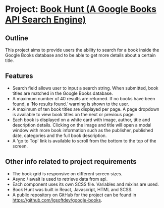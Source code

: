 # Project: <a href="https://lgsoftdev.github.io/google-books/">Book Hunt (A Google Books API Search Engine)</a>

## Outline

This project aims to provide users the ability to search for a book inside the Google Books database and to be able to get more details about a certain title.

## Features

- Search field allows user to input a search string. When submitted, book titles are matched in the Google Books database.
- A maximum number of 40 results are returned. If no books have been found, a 'No results found.' warning is shown to the user.
- A maximum of ten book titles are displayed per page. A page dropdown is available to view book titles on the next or previous page.
- Each book is displayed on a white card with image, author, title and description details. Clicking on the image and title will open a modal window with more book information such as the publisher, published date, categories and the full book description.
- A 'go to Top' link is available to scroll from the bottom to the top of the screen.

## Other info related to project requirements

- The book grid is responsive on different screen sizes.
- Async / await is used to retrieve data from api.
- Each component uses its own SCSS file. Variables and mixins are used.
- Book Hunt was built in React, Javascript, HTML and SCSS.
- A public repository on GitHub for the project can be found in https://github.com/lgsoftdev/google-books.
